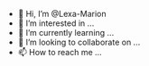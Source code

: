 - 👋 Hi, I’m @Lexa-Marion
- 👀 I’m interested in ...
- 🌱 I’m currently learning ...
- 💞️ I’m looking to collaborate on ...
- 📫 How to reach me ...

<!---
Lexa-Marion/Lexa-Marion is a ✨ special ✨ repository because its `README.md` (this file) appears on your GitHub profile.
You can click the Preview link to take a look at your changes.
--->
